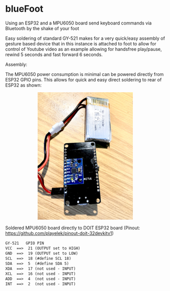 # blueFoot
Using an ESP32 and a MPU6050 board send keyboard commands via Bluetooth by the shake of your foot


Easy soldering of standard GY-521 makes for a very quick/easy assembly of gesture based device that in this instance is attached to foot to allow for control of Youtube video as an example allowing for handsfree play/pause, rewind 5 seconds and fast forward 6 seconds.  


Assembly:

The MPU6050 power consumption is minimal can be powered directly from ESP32 GPIO pins. This allows for quick and easy direct soldering to rear of ESP32 as shown:

<p align='center'>
<img src='https://github.com/3gyptian/blueFoot/blob/master/IMG_8743.JPG' width='300'/>
</p>


Soldered MPU6050 board directly to DOIT ESP32 board (Pinout: https://github.com/playelek/pinout-doit-32devkitv1)

```
GY-521   GPIO PIN
VCC  ==>  21 (OUTPUT set to HIGH)
GND  ==>  19 (OUTPUT set to LOW)
SCL  ==>  18 (#define SCL 18)
SDA  ==>  5  (#define SDA 5)
XDA  ==>  17 (not used - INPUT)
XCL  ==>  16 (not used - INPUT)
ADD  ==>  4  (not used - INPUT)
INT  ==>  2  (not used - INPUT)
```




